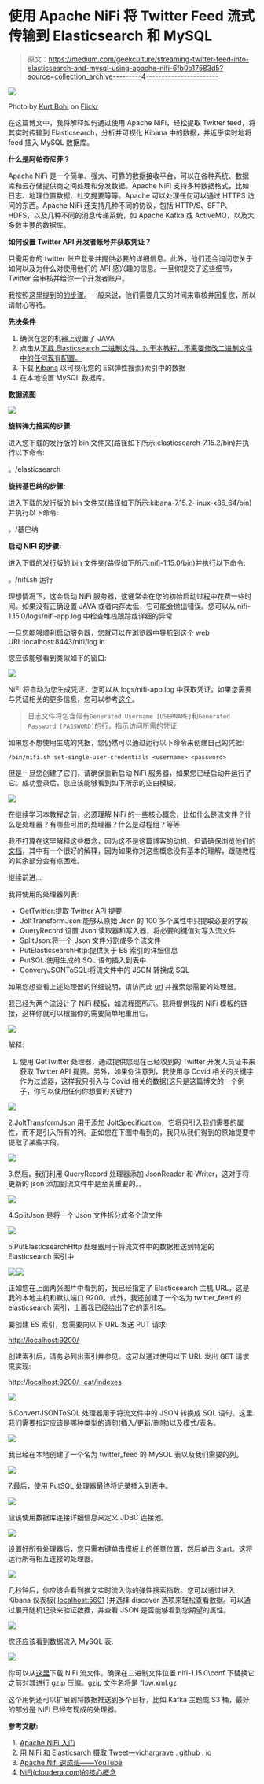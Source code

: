 # 使用 Apache NiFi 将 Twitter Feed 流式传输到 Elasticsearch 和 MySQL

> 原文：<https://medium.com/geekculture/streaming-twitter-feed-into-elasticsearch-and-mysql-using-apache-nifi-6fb0b17583d5?source=collection_archive---------4----------------------->

![](img/bc20d748631c02e407723ac61e9485f0.png)

Photo by [Kurt Bohi](https://www.flickr.com/photos/145790030@N05/) on [Flickr](https://www.flickr.com/)

在这篇博文中，我将解释如何通过使用 Apache NiFi，轻松提取 Twitter feed，将其实时传输到 Elasticsearch，分析并可视化 Kibana 中的数据，并近乎实时地将 feed 插入 MySQL 数据库。

**什么是阿帕奇尼菲？**

Apache NiFi 是一个简单、强大、可靠的数据接收平台，可以在各种系统、数据库和云存储提供商之间处理和分发数据。Apache NiFi 支持多种数据格式，比如日志、地理位置数据、社交提要等等。Apache 可以处理任何可以通过 HTTPS 访问的东西。Apache NiFi 还支持几种不同的协议，包括 HTTP/S、SFTP、HDFS，以及几种不同的消息传递系统，如 Apache Kafka 或 ActiveMQ，以及大多数主要的数据库。

**如何设置 Twitter API 开发者账号并获取凭证？**

只需用你的 twitter 账户登录并提供必要的详细信息。此外，他们还会询问您关于如何以及为什么对使用他们的 API 感兴趣的信息。一旦你提交了这些细节，Twitter 会审核并给你一个开发者账户。

我按照这里提到的[的步骤](https://developer.twitter.com/en/docs/developer-portal/overview)。一般来说，他们需要几天的时间来审核并回复您，所以请耐心等待。

**先决条件**

1.  确保在您的机器上设置了 JAVA
2.  点击从[下载 Elasticsearch 二进制文件。对于本教程，不需要修改二进制文件中的任何现有配置。](https://www.elastic.co/downloads/elasticsearch)
3.  下载 [Kibana](https://www.elastic.co/downloads/kibana) 以可视化您的 ES(弹性搜索)索引中的数据
4.  在本地设置 MySQL 数据库。

**数据流图**

![](img/5f8d3d6dfa0f6afce70c0b3729f2cc99.png)

**旋转弹力搜索的步骤:**

进入您下载的发行版的 bin 文件夹(路径如下所示:elasticsearch-7.15.2/bin)并执行以下命令:

。/elasticsearch

**旋转基巴纳的步骤:**

进入下载的发行版的 bin 文件夹(路径如下所示:kibana-7.15.2-linux-x86_64/bin)并执行以下命令:

。/基巴纳

**启动 NIFI 的步骤:**

进入下载的发行版的 bin 文件夹(路径如下所示:nifi-1.15.0/bin)并执行以下命令:

。/nifi.sh 运行

理想情况下，这会启动 NiFi 服务器，这通常会在您的初始启动过程中花费一些时间。如果没有正确设置 JAVA 或者内存太低，它可能会抛出错误。您可以从 nifi-1.15.0/logs/nifi-app.log 中检查堆栈跟踪或详细的异常

一旦您能够顺利启动服务器，您就可以在浏览器中导航到这个 web URL:localhost:8443/nifi/log in

您应该能够看到类似如下的窗口:

![](img/1271f5e0488541ad06c1367f8201e5b6.png)

NiFi 将自动为您生成凭证，您可以从 logs/nifi-app.log 中获取凭证。如果您需要与凭证相关的更多信息，您可以参考[这个](https://nifi.apache.org/docs/nifi-docs/html/getting-started.html#i-started-nifi-now-what)。

> 日志文件将包含带有`Generated Username [USERNAME]`和`Generated Password [PASSWORD]`的行，指示访问所需的凭证

如果您不想使用生成的凭据，您仍然可以通过运行以下命令来创建自己的凭据:

```
/bin/nifi.sh set-single-user-credentials <username> <password>
```

但是一旦您创建了它们，请确保重新启动 NiFi 服务器，如果您已经启动并运行了它。成功登录后，您应该能够看到如下所示的空白模板。

![](img/c5f294c5d273e212cc9fa939f76f87fd.png)

在继续学习本教程之前，必须理解 NiFi 的一些核心概念，比如什么是流文件？什么是处理器？有哪些可用的处理器？什么是过程组？等等

我不打算在这里解释这些概念，因为这不是这篇博客的动机，但请确保浏览他们的[文档](https://nifi.apache.org/docs/nifi-docs/html/overview.html)，其中有一个很好的解释，因为如果你对这些概念没有基本的理解，跟随教程的其余部分会有点困难。

继续前进…

我将使用的处理器列表:

*   GetTwitter:提取 Twitter API 提要
*   JoltTransformJson:能够从原始 Json 的 100 多个属性中只提取必要的字段
*   QueryRecord:设置 Json 读取器和写入器，将必要的键值对写入流文件
*   SplitJson:将一个 Json 文件分割成多个流文件
*   PutElasticsearchHttp:提供关于 ES 索引的详细信息
*   PutSQL:使用生成的 SQL 语句插入到表中
*   ConveryJSONToSQL:将流文件中的 JSON 转换成 SQL

如果您想查看上述处理器的详细说明，请访问此 [url](https://nifi.apache.org/docs/nifi-docs/components/nifi-docs/components/org.apache.nifi/nifi-standard-nar/1.9.0/) 并搜索您需要的处理器。

我已经为两个流设计了 NiFi 模板，如流程图所示。我将提供我的 NiFi 模板的链接，这样你就可以根据你的需要简单地重用它。

![](img/706f96e8716107ff650e9b48e14c568e.png)

解释:

1.  使用 GetTwitter 处理器，通过提供您现在已经收到的 Twitter 开发人员证书来获取 Twitter API 提要。另外，如果你注意到，我使用与 Covid 相关的关键字作为过滤器，这样我只引入与 Covid 相关的数据(这只是这篇博文的一个例子，你可以使用任何你想要的关键字)

![](img/4e716ad6b913c719c457ad2ff27907ba.png)

2.JoltTransformJson 用于添加 JoltSpecification，它将只引入我们需要的属性，而不是引入所有的列。正如您在下图中看到的，我只从我们得到的原始提要中提取了某些字段。

![](img/53efdf4c7adf1179006d4c22db128e2e.png)

3.然后，我们利用 QueryRecord 处理器添加 JsonReader 和 Writer，这对于将更新的 json 添加到流文件中是至关重要的。。

![](img/506d6320d6fae319e4c56d80910e7539.png)

4.SplitJson 是将一个 Json 文件拆分成多个流文件

![](img/5783889e47ba8db6a6082abfa0356290.png)

5.PutElasticsearchHttp 处理器用于将流文件中的数据推送到特定的 Elasticsearch 索引中

![](img/d94048fd3824f4ed9e63a4ed99d5d398.png)![](img/f3507a35d7a42fc764d6f82798bb6450.png)

正如您在上面两张图片中看到的，我已经指定了 Elasticsearch 主机 URL，这是我的本地主机和默认端口 9200。此外，我还创建了一个名为 twitter_feed 的 elasticsearch 索引，上面我已经给出了它的索引名。

要创建 ES 索引，您需要向以下 URL 发送 PUT 请求:

[http://localhost:9200/<index _ name>](http://localhost:9200/twitter_feed_raw)

创建索引后，请务必列出索引并参见。这可以通过使用以下 URL 发出 GET 请求来实现:

http://[localhost:9200/_ cat/indexes](http://localhost:9200/_cat/indices)

![](img/618ff0b1b87b6ece5956b32542813240.png)

6.ConvertJSONToSQL 处理器用于将流文件中的 JSON 转换成 SQL 语句。这里我们需要指定应该是哪种类型的语句(插入/更新/删除)以及模式/表名。

![](img/fba18d3f43f64d997fcab13e1ee6d802.png)

我已经在本地创建了一个名为 twitter_feed 的 MySQL 表以及我们需要的列。

![](img/4e84ff95592a441c6e4b87e4c5214fb5.png)

7.最后，使用 PutSQL 处理器最终将记录插入到表中。

![](img/33ec27d97af5454dfd8834c1fceda29f.png)

应该使用数据库连接详细信息来定义 JDBC 连接池。

![](img/e5f5d9e718b241e4201167a40908e6dc.png)

设置好所有处理器后，您只需右键单击模板上的任意位置，然后单击 Start。这将运行所有相互连接的处理器。

![](img/66d7d86d06535301e8703c7969005117.png)

几秒钟后，你应该会看到推文实时流入你的弹性搜索指数。您可以通过进入 Kibana 仪表板( [localhost:5601](http://localhost:5601/app/discover) )并选择 discover 选项来轻松查看数据。可以通过展开随机记录来验证数据，并查看 JSON 是否能够看到您期望的属性。

![](img/27bb8b2b9c57a8626961478d484a9784.png)

您还应该看到数据流入 MySQL 表:

![](img/be8aa0aa9770b8778de5bb5f8712bc57.png)

你可以从[这里](https://gist.github.com/Kulasangar/e604ded2f950ffe2d31f6846d559d0cb)下载 NiFi 流文件。确保在二进制文件位置 nifi-1.15.0\conf 下替换它之前对其进行 gzip 压缩。gzip 文件名将是 flow.xml.gz

这个用例还可以扩展到将数据推送到多个目标，比如 Kafka 主题或 S3 桶，最好的部分是 NiFi 已经有现成的处理器。

**参考文献:**

1.  [Apache NiFi 入门](https://nifi.apache.org/docs/nifi-docs/html/getting-started.html)
2.  [用 NiFi 和 Elasticsarch 摄取 Tweet—vichargrave . github . io](https://vichargrave.github.io/programming/tweet-ingestion-with-nifi-and-elasticsearch/)
3.  [Apache Nifi 速成班——YouTube](https://www.youtube.com/watch?v=fblkgr1PJ0o)
4.  [NiFi(cloudera.com)的核心概念](https://docs.cloudera.com/HDPDocuments/HDF3/HDF-3.2.0/apache-nifi-overview/content/the-core-concepts-of-nifi.html)
